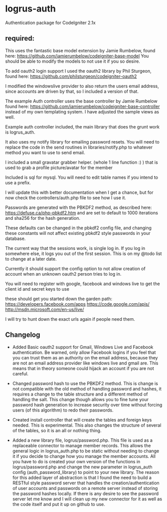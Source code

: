 logrus-auth
===========

Authentication package for CodeIgniter 2.1x

required:
---------
This uses the fantastic base model extension by Jamie Rumbelow, found here:
https://github.com/jamierumbelow/codeigniter-base-model
You should be able to modify the models to not use it if you so desire.

To add oauth2 login support I used the oauth2 library by Phil Sturgeon, found here:
https://github.com/philsturgeon/codeigniter-oauth2

I modified the windowslive provider to also return the users email address, since accounts are driven by that, so I included a version of that.

The example Auth controller uses the base controller by Jamie Rumbelow found here:
https://github.com/jamierumbelow/codeigniter-base-controller
instead of my own templating system.  I have adjusted the sample views as well.

Example auth controller included, the main library that does the grunt work is logrus_auth.

It also uses my notify library for emailing password resets.  You will need to replace the code in the send
routines in libraries/notify.php to whatever method you want to use to send email.

I included a small gravatar grabber helper. (whole 1 line function :) ) that is used to grab a profile
picture/avatar for the member

Included is sql for mysql.  You will need to edit table names if you intend to use a prefix.

I will update this with better documentation when I get a chance, but for now check the controllers/auth.php
file to see how I use it.

Passwords are generated with the PBKDF2 method, as described here: https://defuse.ca/php-pbkdf2.htm and are set
to default to 1000 iterations and sha256 for the hash generation.

These defaults can be changed in the pbkdf2 config file, and changing these constants will not affect existing pbkdf2
style passwords in your database.

The current way that the sessions work, is single log in.  If you log in somewhere else, it logs you out
of the first session.  This is on my @todo list to change at a later date.

Currently it should support the config option to not allow creation of account when an unknown oauth2 person tries to log in.

You will need to register with google, facebook and windows live to get the client id and secret keys to use

these should get you started down the garden path:
https://developers.facebook.com/apps
https://code.google.com/apis/
http://msdn.microsoft.com/en-us/live/

I will try to hunt down the exact urls again if people need them.


Changelog
---------
- Added Basic oauth2 support for Gmail, Windows Live and Facebook authentication.
Be warned, only allow Facebook logins if you feel that you can trust them as an authority on the email address, because
they are not an email address provider like windows live and gmail are.  This means that in theory someone could
hijack an account if you are not careful.

- Changed password hash to use the PBKDF2 method.  This is change is not compatible with the old method of handling
password and hashes, it requires a change to the table structure and a different method of handling the salt.  This
change though allows you to fine tune your password hash generation to increase security over time without forcing
 users (of this algorithm) to redo their passwords.

- Created install controller that will create the tables and foreign keys needed.  This is experimental.  This also
changes the structure of several of the tables, so it is an all or nothing thing.

- Added a new library file, logrus/password.php.  This file is used as a replaceable connector to manage member records.
This allows the general logic in logrus_auth.php to be static without needing to change it if you decide to change how
you manage the member accounts.  All you have to do is created your own version of the functions in logrus/password.php
and change the new parameter in logrus_auth config (auth_password_library) to point to your new library.  The reason
for this added layer of abstraction is that I found the need to build a RESTful style password server that handles
the creation/authentication of user accounts and passwords on a remote server instead of storing the password hashes
locally.  If there is any desire to see the password server let me know and I will clean up my new connector for it as
well as the code itself and put it up on github to use.
